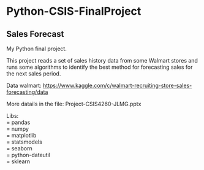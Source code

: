 # Python-CSIS-FinalProject

## Sales Forecast
My Python final project.<br>

This project reads a set of sales history data from some Walmart stores and runs some algorithms to identify the best method for forecasting sales for the next sales period.<br>

Data walmart: https://www.kaggle.com/c/walmart-recruiting-store-sales-forecasting/data

More datails in the file: Project-CSIS4260-JLMG.pptx<br>

Libs:<br>
= pandas<br>
= numpy<br>
= matplotlib<br>
= statsmodels<br>
= seaborn<br>
= python-dateutil<br>
= sklearn<br>


